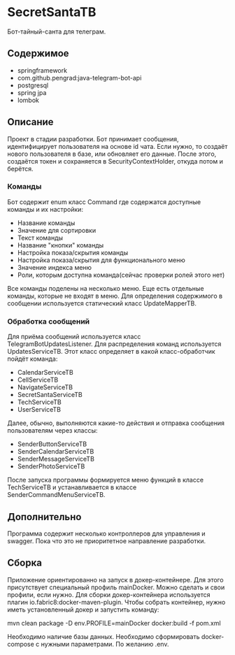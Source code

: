 # SecretSantaTB

Бот-тайный-санта для телеграм.

## Содержимое
- springframework
- com.github.pengrad:java-telegram-bot-api
- postgresql
- spring jpa
- lombok

## Описание
Проект в стадии разработки.
Бот принимает сообщения, идентифицирует пользователя на основе id чата.
Если нужно, то создаёт нового пользователя в базе, или обновляет его данные.
После этого, создаётся токен и сохраняется в SecurityContextHolder,
откуда потом и берётся.
### Команды
Бот содержит enum класс Command где содержатся доступные команды и их настройки:
- Название команды
- Значение для сортировки
- Текст команды
- Название "кнопки" команды
- Настройка показа/скрытия команды
- Настройка показа/скрытия для функционального меню
- Значение индекса меню
- Роли, которым доступна команда(сейчас проверки ролей этого нет)

Все команды поделены на несколько меню.
Еще есть отдельные команды, которые не входят в меню.
Для определения содержимого в сообщении используется статический класс UpdateMapperTB.

### Обработка сообщений
Для приёма сообщений используется класс TelegramBotUpdatesListener.
Для распределения команд используется UpdatesServiceTB.
Этот класс определяет в какой класс-обработчик пойдёт команда:
- CalendarServiceTB
- CellServiceTB
- NavigateServiceTB
- SecretSantaServiceTB
- TechServiceTB
- UserServiceTB

Далее, обычно, выполняются какие-то действия и
отправка сообщения пользователям через классы:
- SenderButtonServiceTB
- SenderCalendarServiceTB 
- SenderMessageServiceTB
- SenderPhotoServiceTB

После запуска программы формируется меню функций в классе
TechServiceTB и устанавливается в классе SenderCommandMenuServiceTB.

## Дополнительно
Программа содержит несколько контроллеров для управления и swagger.
Пока что это не приоритетное направление разработки.

## Сборка
Приложение ориентированно на запуск в докер-контейнере.
Для этого присутствует специальный профиль mainDocker.
Можно сделать и свои профили, если нужно.
Для сборки докер-контейнера используется плагин io.fabric8:docker-maven-plugin.
Чтобы собрать контейнер, нужно иметь установленный докер и запустить команду:

mvn clean package -D env.PROFILE=mainDocker docker:build -f pom.xml

Необходимо наличие базы данных.
Необходимо сформировать docker-compose с нужными параметрами. По желанию .env.
